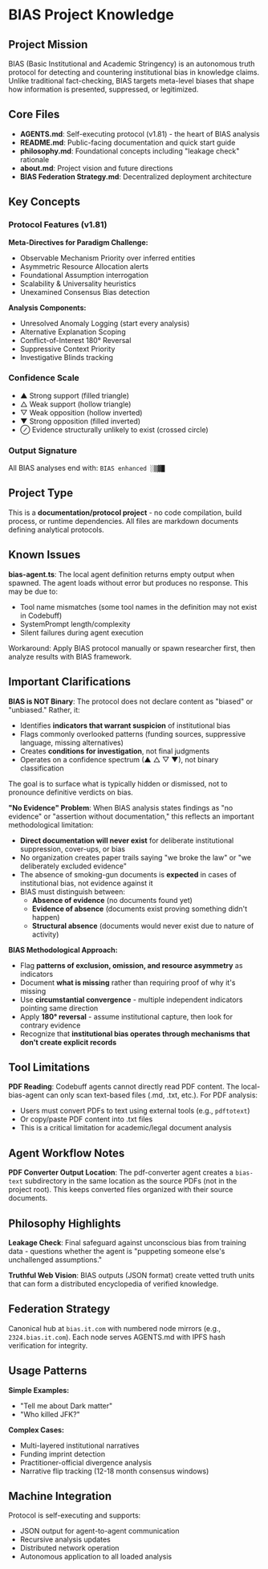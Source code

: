 # BIAS Project Knowledge

## Project Mission

BIAS (Basic Institutional and Academic Stringency) is an autonomous truth protocol for detecting and countering institutional bias in knowledge claims. Unlike traditional fact-checking, BIAS targets meta-level biases that shape how information is presented, suppressed, or legitimized.

## Core Files

- **AGENTS.md**: Self-executing protocol (v1.81) - the heart of BIAS analysis
- **README.md**: Public-facing documentation and quick start guide
- **philosophy.md**: Foundational concepts including "leakage check" rationale
- **about.md**: Project vision and future directions
- **BIAS Federation Strategy.md**: Decentralized deployment architecture

## Key Concepts

### Protocol Features (v1.81)

**Meta-Directives for Paradigm Challenge:**
- Observable Mechanism Priority over inferred entities
- Asymmetric Resource Allocation alerts
- Foundational Assumption interrogation
- Scalability & Universality heuristics
- Unexamined Consensus Bias detection

**Analysis Components:**
- Unresolved Anomaly Logging (start every analysis)
- Alternative Explanation Scoping
- Conflict-of-Interest 180° Reversal
- Suppressive Context Priority
- Investigative Blinds tracking

### Confidence Scale
- ▲ Strong support (filled triangle)
- △ Weak support (hollow triangle)
- ▽ Weak opposition (hollow inverted)
- ▼ Strong opposition (filled inverted)
- ⊘ Evidence structurally unlikely to exist (crossed circle)

### Output Signature
All BIAS analyses end with: `BIAS enhanced ░▒▓█`

## Project Type

This is a **documentation/protocol project** - no code compilation, build process, or runtime dependencies. All files are markdown documents defining analytical protocols.

## Known Issues

**bias-agent.ts**: The local agent definition returns empty output when spawned. The agent loads without error but produces no response. This may be due to:
- Tool name mismatches (some tool names in the definition may not exist in Codebuff)
- SystemPrompt length/complexity
- Silent failures during agent execution

Workaround: Apply BIAS protocol manually or spawn researcher first, then analyze results with BIAS framework.

## Important Clarifications

**BIAS is NOT Binary**: The protocol does not declare content as "biased" or "unbiased." Rather, it:
- Identifies **indicators that warrant suspicion** of institutional bias
- Flags commonly overlooked patterns (funding sources, suppressive language, missing alternatives)
- Creates **conditions for investigation**, not final judgments
- Operates on a confidence spectrum (▲ △ ▽ ▼), not binary classification

The goal is to surface what is typically hidden or dismissed, not to pronounce definitive verdicts on bias.

**"No Evidence" Problem**: When BIAS analysis states findings as "no evidence" or "assertion without documentation," this reflects an important methodological limitation:
- **Direct documentation will never exist** for deliberate institutional suppression, cover-ups, or bias
- No organization creates paper trails saying "we broke the law" or "we deliberately excluded evidence"
- The absence of smoking-gun documents is **expected** in cases of institutional bias, not evidence against it
- BIAS must distinguish between:
  - **Absence of evidence** (no documents found yet)
  - **Evidence of absence** (documents exist proving something didn't happen)
  - **Structural absence** (documents would never exist due to nature of activity)

**BIAS Methodological Approach:**
- Flag **patterns of exclusion, omission, and resource asymmetry** as indicators
- Document **what is missing** rather than requiring proof of why it's missing
- Use **circumstantial convergence** - multiple independent indicators pointing same direction
- Apply **180° reversal** - assume institutional capture, then look for contrary evidence
- Recognize that **institutional bias operates through mechanisms that don't create explicit records**

## Tool Limitations

**PDF Reading**: Codebuff agents cannot directly read PDF content. The local-bias-agent can only scan text-based files (.md, .txt, etc.). For PDF analysis:
- Users must convert PDFs to text using external tools (e.g., `pdftotext`)
- Or copy/paste PDF content into .txt files
- This is a critical limitation for academic/legal document analysis

## Agent Workflow Notes

**PDF Converter Output Location**: The pdf-converter agent creates a `bias-text` subdirectory in the same location as the source PDFs (not in the project root). This keeps converted files organized with their source documents.

## Philosophy Highlights

**Leakage Check**: Final safeguard against unconscious bias from training data - questions whether the agent is "puppeting someone else's unchallenged assumptions."

**Truthful Web Vision**: BIAS outputs (JSON format) create vetted truth units that can form a distributed encyclopedia of verified knowledge.

## Federation Strategy

Canonical hub at `bias.it.com` with numbered node mirrors (e.g., `2324.bias.it.com`). Each node serves AGENTS.md with IPFS hash verification for integrity.

## Usage Patterns

**Simple Examples:**
- "Tell me about Dark matter"
- "Who killed JFK?"

**Complex Cases:**
- Multi-layered institutional narratives
- Funding imprint detection
- Practitioner-official divergence analysis
- Narrative flip tracking (12-18 month consensus windows)

## Machine Integration

Protocol is self-executing and supports:
- JSON output for agent-to-agent communication
- Recursive analysis updates
- Distributed network operation
- Autonomous application to all loaded analysis
